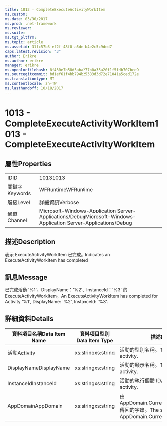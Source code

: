 ```yaml
---
title: 1013 - CompleteExecuteActivityWorkItem
ms.custom: 
ms.date: 03/30/2017
ms.prod: .net-framework
ms.reviewer: 
ms.suite: 
ms.tgt_pltfrm: 
ms.topic: article
ms.assetid: 31fc57b3-ef2f-48f0-a5de-b4e2c5c9ded7
caps.latest.revision: "3"
author: Erikre
ms.author: erikre
manager: erikre
ms.openlocfilehash: 8f430e7b58d5aba277b0a35a20f1f5fdb707bce9
ms.sourcegitcommit: bd1ef61f4bb794b25383d3d72e71041a5ced172e
ms.translationtype: MT
ms.contentlocale: zh-TW
ms.lasthandoff: 10/18/2017
---
```

# <a name="1013---completeexecuteactivityworkitem"></a><span data-ttu-id="8fee1-102">1013 - CompleteExecuteActivityWorkItem</span><span class="sxs-lookup"><span data-stu-id="8fee1-102">1013 - CompleteExecuteActivityWorkItem</span></span>
## <a name="properties"></a><span data-ttu-id="8fee1-103">屬性</span><span class="sxs-lookup"><span data-stu-id="8fee1-103">Properties</span></span>  
  
|||  
|-|-|  
|<span data-ttu-id="8fee1-104">ID</span><span class="sxs-lookup"><span data-stu-id="8fee1-104">ID</span></span>|<span data-ttu-id="8fee1-105">1013</span><span class="sxs-lookup"><span data-stu-id="8fee1-105">1013</span></span>|  
|<span data-ttu-id="8fee1-106">關鍵字</span><span class="sxs-lookup"><span data-stu-id="8fee1-106">Keywords</span></span>|<span data-ttu-id="8fee1-107">WFRuntime</span><span class="sxs-lookup"><span data-stu-id="8fee1-107">WFRuntime</span></span>|  
|<span data-ttu-id="8fee1-108">層級</span><span class="sxs-lookup"><span data-stu-id="8fee1-108">Level</span></span>|<span data-ttu-id="8fee1-109">詳細資訊</span><span class="sxs-lookup"><span data-stu-id="8fee1-109">Verbose</span></span>|  
|<span data-ttu-id="8fee1-110">通道</span><span class="sxs-lookup"><span data-stu-id="8fee1-110">Channel</span></span>|<span data-ttu-id="8fee1-111">Microsoft-Windows-Application Server-Applications/Debug</span><span class="sxs-lookup"><span data-stu-id="8fee1-111">Microsoft-Windows-Application Server-Applications/Debug</span></span>|  
  
## <a name="description"></a><span data-ttu-id="8fee1-112">描述</span><span class="sxs-lookup"><span data-stu-id="8fee1-112">Description</span></span>  
 <span data-ttu-id="8fee1-113">表示 ExecuteActivityWorkItem 已完成。</span><span class="sxs-lookup"><span data-stu-id="8fee1-113">Indicates an ExecuteActivityWorkItem has completed</span></span>  
  
## <a name="message"></a><span data-ttu-id="8fee1-114">訊息</span><span class="sxs-lookup"><span data-stu-id="8fee1-114">Message</span></span>  
 <span data-ttu-id="8fee1-115">已完成活動 '%1'、DisplayName：'%2'、InstanceId：'%3' 的 ExecuteActivityWorkItem。</span><span class="sxs-lookup"><span data-stu-id="8fee1-115">An ExecuteActivityWorkItem has completed for Activity '%1', DisplayName: '%2', InstanceId: '%3'.</span></span>  
  
## <a name="details"></a><span data-ttu-id="8fee1-116">詳細資料</span><span class="sxs-lookup"><span data-stu-id="8fee1-116">Details</span></span>  
  
|<span data-ttu-id="8fee1-117">資料項目名稱</span><span class="sxs-lookup"><span data-stu-id="8fee1-117">Data Item Name</span></span>|<span data-ttu-id="8fee1-118">資料項目型別</span><span class="sxs-lookup"><span data-stu-id="8fee1-118">Data Item Type</span></span>|<span data-ttu-id="8fee1-119">描述</span><span class="sxs-lookup"><span data-stu-id="8fee1-119">Description</span></span>|  
|--------------------|--------------------|-----------------|  
|<span data-ttu-id="8fee1-120">活動</span><span class="sxs-lookup"><span data-stu-id="8fee1-120">Activity</span></span>|<span data-ttu-id="8fee1-121">xs:string</span><span class="sxs-lookup"><span data-stu-id="8fee1-121">xs:string</span></span>|<span data-ttu-id="8fee1-122">活動的型別名稱。</span><span class="sxs-lookup"><span data-stu-id="8fee1-122">The type name of the activity.</span></span>|  
|<span data-ttu-id="8fee1-123">DisplayName</span><span class="sxs-lookup"><span data-stu-id="8fee1-123">DisplayName</span></span>|<span data-ttu-id="8fee1-124">xs:string</span><span class="sxs-lookup"><span data-stu-id="8fee1-124">xs:string</span></span>|<span data-ttu-id="8fee1-125">活動的顯示名稱。</span><span class="sxs-lookup"><span data-stu-id="8fee1-125">The display name of the activity.</span></span>|  
|<span data-ttu-id="8fee1-126">InstanceId</span><span class="sxs-lookup"><span data-stu-id="8fee1-126">InstanceId</span></span>|<span data-ttu-id="8fee1-127">xs:string</span><span class="sxs-lookup"><span data-stu-id="8fee1-127">xs:string</span></span>|<span data-ttu-id="8fee1-128">活動的執行個體 ID。</span><span class="sxs-lookup"><span data-stu-id="8fee1-128">The instance id of the activity.</span></span>|  
|<span data-ttu-id="8fee1-129">AppDomain</span><span class="sxs-lookup"><span data-stu-id="8fee1-129">AppDomain</span></span>|<span data-ttu-id="8fee1-130">xs:string</span><span class="sxs-lookup"><span data-stu-id="8fee1-130">xs:string</span></span>|<span data-ttu-id="8fee1-131">由 AppDomain.CurrentDomain.FriendlyName 傳回的字串。</span><span class="sxs-lookup"><span data-stu-id="8fee1-131">The string returned by AppDomain.CurrentDomain.FriendlyName.</span></span>|
